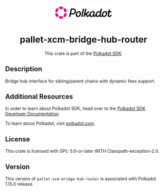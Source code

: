 <div align="center">

<img src="https://raw.githubusercontent.com/paritytech/polkadot-sdk/master/docs/images/Polkadot_Logo_Horizontal_Pink_BlackOnWhite.png" alt="Polkadot logo" width="200">

# pallet-xcm-bridge-hub-router

This crate is part of the [Polkadot SDK](https://github.com/paritytech/polkadot-sdk/).

</div>

## Description

Bridge hub interface for sibling/parent chains with dynamic fees support.

## Additional Resources

In order to learn about Polkadot SDK, head over to the [Polkadot SDK Developer Documentation](https://paritytech.github.io/polkadot-sdk/master/polkadot_sdk_docs/index.html).

To learn about Polkadot, visit [polkadot.com](https://polkadot.com/).

## License

This crate is licensed with GPL-3.0-or-later WITH Classpath-exception-2.0.

## Version

This version of `pallet-xcm-bridge-hub-router` is associated with Polkadot 1.15.0 release.
